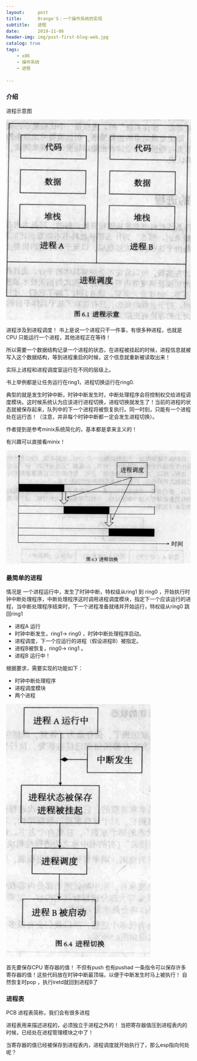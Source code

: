 ```yaml
---
layout:     post
title:      Orange'S：一个操作系统的实现
subtitle:   进程
date:       2019-11-06
header-img: img/post-first-blog-web.jpg
catalog: true
tags:
    - x86
    - 操作系统
    - 进程

---
```


### 介绍

进程示意图

![](https://raw.githubusercontent.com/dbb4560/StorePicturebed/master/wirtePicture/20191127222551.png)

进程涉及到进程调度！ 书上是说一个进程只干一件事，有很多种进程，也就是CPU 只能运行一个进程，其他进程正在等待！

所以需要一个数据结构记录一个进程的状态，在进程被挂起的时候，进程信息就被写入这个数据结构，等到进程重启的时候，这个信息就重新被读取出来！

实际上进程和进程调度室运行在不同的层级上。

书上举例都是让任务运行在ring1，进程切换运行在ring0.

典型的就是发生时钟中断，时钟中断发生时，中断处理程序会将控制权交给进程调度模块。这时候系统认为应该进行进程切换，进程切换就发生了！当前的进程的状态就被保存起来，队列中的下一个进程将被恢复执行。同一时刻，只能有一个进程处在运行态！（注意，并非每个时钟中断都一定会发生进程切换）。

作者提到是参考minix系统简化的，基本都是拿来主义的！

有兴趣可以直接看minix！

![](https://raw.githubusercontent.com/dbb4560/StorePicturebed/master/wirtePicture/20191127225412.png)

### 最简单的进程

情况是  一个进程运行中，发生了时钟中断，特权级从ring1 到 ring0 ，开始执行时钟中断处理程序，中断处理程序这时调用进程调度模块，指定下一个应该运行的进程，当中断处理程序结束时，下一个进程准备就绪并开始运行，特权级从ring0 跳回ring1

- 进程A 运行
- 时钟中断发生，ring1-> ring0 ，时钟中断处理程序启动。
- 进程调度，下一个应运行的进程（假设进程B）被指定。
- 进程B被恢复，ring0-> ring1 。
- 进程B 运行中！


根据要求，需要实现的功能如下：

- 时钟中断处理程序
- 进程调度模块
- 两个进程

![](https://raw.githubusercontent.com/dbb4560/StorePicturebed/master/wirtePicture/20191127225959.png)


首先要保存CPU 寄存器的值！ 不但有push 也有pushad 一条指令可以保存许多寄存器的值！这些代码放在时钟中断最顶端，以便于中断发生时马上被执行！ 自然恢复时pop ，执行iretd就回到进程B了


### 进程表

PCB 进程表简称，我们会有很多进程

进程表用来描述进程的，必须独立于进程之外的！ 当把寄存器值压到进程表内的时候，已经处在进程管理模块之中了！

当寄存器的值已经被保存到进程表内，进程调度就开始执行了，那么esp指向何处呢？



